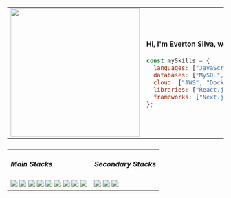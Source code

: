 <table>
<tr>
<td width="50%">
<img src="https://imgur.com/SUMpzEU.png" width="300"/>
</td>
<td width="50%">
  
<h4>Hi, I'm Everton Silva, welcome to my GitHub.</h4>
  
```javascript
const mySkills = {
  languages: ["JavaScript", "TypeScript", "PHP", "Python"],
  databases: ["MySQL", "PostgreSQL", "Firebase", "Supabase"],
  cloud: ["AWS", "Docker"],
  libraries: ["React.js", "Tailwind CSS", "Shadcn/ui, StyledComponents" ],
  frameworks: ["Next.js", "Node.js", ".NET", "Vite"]
};
```
</td>
</tr>
</table>
<table style="display: flex; align-items: center">
  <tr>
    <td>
  <div>
  <h5>Main Stacks</h5>
  <img height:"3em" src="https://img.shields.io/badge/React-20232A?style=for-the-badge&logo=react&logoColor=61DAFB"/> 
  <img height:"3em" src="https://img.shields.io/badge/JavaScript-323330?style=for-the-badge&logo=javascript&logoColor=F7DF1E"/> 
  <img height:"3em" src="https://img.shields.io/badge/Tailwind_CSS-38B2AC?style=for-the-badge&logo=tailwind-css&logoColor=white"/> 
  <img height:"3em" src="https://img.shields.io/badge/next.js-000000?style=for-the-badge&logo=nextdotjs&logoColor=white"/> 
  <img height:"3em" src="https://img.shields.io/badge/TypeScript-007ACC?style=for-the-badge&logo=typescript&logoColor=white"/> 
  <img height:"3em" src="https://img.shields.io/badge/Node-007ACC?style=for-the-badge&logo=nodedotjs&logoColor=white"/> 
  <img height:"3em" src="https://img.shields.io/badge/mySQL-007ACC?style=for-the-badge&logo=mysql&logoColor=white"/> 
  <img height:"3em" src="https://img.shields.io/badge/Php-007ACC?style=for-the-badge&logo=php&logoColor=white"/> 
  <img height:"3em" src="https://img.shields.io/badge/MUI-%230081CB.svg?style=for-the-badge&logo=mui&logoColor=white"/>
 </div>
    </td>
<td>
 <div>
   <h5>Secondary Stacks</h5>
  <img height:"3em" src="https://img.shields.io/badge/.NET-512BD4?style=for-the-badge&logo=dotnet&logoColor=white"/> 
  <img height:"3em" src="https://img.shields.io/badge/dbeaver-382923?style=for-the-badge&logo=dbeaver&logoColor=whitee"/>
  <img height:"3em" src="https://img.shields.io/badge/Vite-B73BFE?style=for-the-badge&logo=vite&logoColor=FFD62E"/>
 </div>
    </td>
  </tr>
</table>

